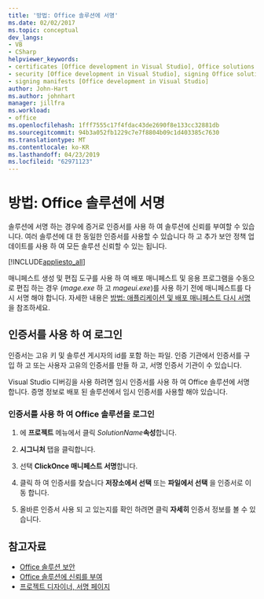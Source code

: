 ```yaml
---
title: '방법: Office 솔루션에 서명'
ms.date: 02/02/2017
ms.topic: conceptual
dev_langs:
- VB
- CSharp
helpviewer_keywords:
- certificates [Office development in Visual Studio], Office solutions
- security [Office development in Visual Studio], signing Office solutions
- signing manifests [Office development in Visual Studio]
author: John-Hart
ms.author: johnhart
manager: jillfra
ms.workload:
- office
ms.openlocfilehash: 1fff7555c17f4fdac43de2690f8e133cc32881db
ms.sourcegitcommit: 94b3a052fb1229c7e7f8804b09c1d403385c7630
ms.translationtype: MT
ms.contentlocale: ko-KR
ms.lasthandoff: 04/23/2019
ms.locfileid: "62971123"
---
```

# <a name="how-to-sign-office-solutions"></a>방법: Office 솔루션에 서명
  솔루션에 서명 하는 경우에 증거로 인증서를 사용 하 여 솔루션에 신뢰를 부여할 수 있습니다. 여러 솔루션에 대 한 동일한 인증서를 사용할 수 있습니다 하 고 추가 보안 정책 업데이트를 사용 하 여 모든 솔루션 신뢰할 수 있는 됩니다.

 [!INCLUDE[appliesto_all](../vsto/includes/appliesto-all-md.md)]

 매니페스트 생성 및 편집 도구를 사용 하 여 배포 매니페스트 및 응용 프로그램을 수동으로 편집 하는 경우 (*mage.exe* 하 고 *mageui.exe*)를 사용 하기 전에 매니페스트를 다시 서명 해야 합니다. 자세한 내용은 [방법: 애플리케이션 및 배포 매니페스트 다시 서명](../deployment/how-to-re-sign-application-and-deployment-manifests.md)을 참조하세요.

## <a name="sign-by-using-a-certificate"></a>인증서를 사용 하 여 로그인
 인증서는 고유 키 및 솔루션 게시자의 id를 포함 하는 파일. 인증 기관에서 인증서를 구입 하 고 또는 사용자 고유의 인증서를 만들 하 고, 서명 인증서 기관이 수 있습니다.

 Visual Studio 디버깅을 사용 하려면 임시 인증서를 사용 하 여 Office 솔루션에 서명 합니다. 증명 정보로 배포 된 솔루션에서 임시 인증서를 사용할 해야 있습니다.

### <a name="to-sign-an-office-solution-by-using-a-certificate"></a>인증서를 사용 하 여 Office 솔루션을 로그인

1. 에 **프로젝트** 메뉴에서 클릭 _SolutionName_**속성**합니다.

2. **시그니처** 탭을 클릭합니다.

3. 선택 **ClickOnce 매니페스트 서명**합니다.

4. 클릭 하 여 인증서를 찾습니다 **저장소에서 선택** 또는 **파일에서 선택** 을 인증서로 이동 합니다.

5. 올바른 인증서 사용 되 고 있는지를 확인 하려면 클릭 **자세히** 인증서 정보를 볼 수 있습니다.

## <a name="see-also"></a>참고자료

- [Office 솔루션 보안](../vsto/securing-office-solutions.md)
- [Office 솔루션에 신뢰를 부여](../vsto/granting-trust-to-office-solutions.md)
- [프로젝트 디자이너, 서명 페이지](../ide/reference/signing-page-project-designer.md)
